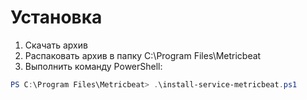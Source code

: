 # Установка
1. Скачать архив
2. Распаковать архив в папку C:\Program Files\Metricbeat
3. Выполнить команду PowerShell:
```powershell
PS C:\Program Files\Metricbeat> .\install-service-metricbeat.ps1
```

